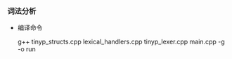 ### 词法分析

* 编译命令

    g++ tinyp_structs.cpp lexical_handlers.cpp tinyp_lexer.cpp main.cpp -g -o run
